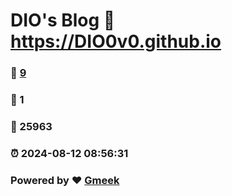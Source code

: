 # DIO's Blog :link: https://DIO0v0.github.io 
### :page_facing_up: [9](https://DIO0v0.github.io/tag.html) 
### :speech_balloon: 1 
### :hibiscus: 25963 
### :alarm_clock: 2024-08-12 08:56:31 
### Powered by :heart: [Gmeek](https://github.com/Meekdai/Gmeek)
